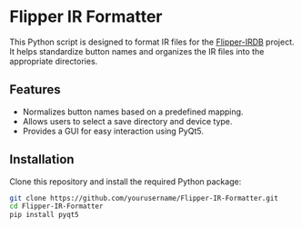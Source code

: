 # Flipper IR Formatter

This Python script is designed to format IR files for the [Flipper-IRDB](https://github.com/Lucaslhm/Flipper-IRDB) project. It helps standardize button names and organizes the IR files into the appropriate directories.

## Features
- Normalizes button names based on a predefined mapping.
- Allows users to select a save directory and device type.
- Provides a GUI for easy interaction using PyQt5.

## Installation
Clone this repository and install the required Python package:

```bash
git clone https://github.com/yourusername/Flipper-IR-Formatter.git
cd Flipper-IR-Formatter
pip install pyqt5
